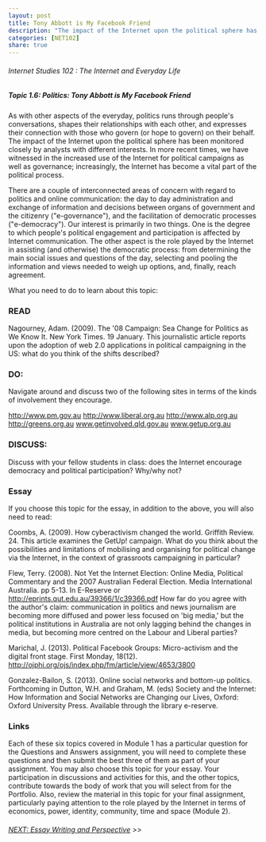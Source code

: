 ```yaml
---
layout: post
title: Tony Abbott is My Facebook Friend
description: "The impact of the Internet upon the political sphere has been monitored closely by analysts with different interests."
categories: [NET102]
share: true
---
```


###### Internet Studies 102 : The Internet and Everyday Life 
 
##### Topic 1.6: Politics: Tony Abbott is My Facebook Friend

As with other aspects of the everyday, politics runs through people's conversations, shapes their relationships with each other, and expresses their connection with those who govern (or hope to govern) on their behalf. The impact of the Internet upon the political sphere has been monitored closely by analysts with different interests. In more recent times, we have witnessed in the increased use of the Internet for political campaigns as well as governance; increasingly, the Internet has become a vital part of the political process.

There are a couple of interconnected areas of concern with regard to politics and online communication: the day to day administration and exchange of information and decisions between organs of government and the citizenry ("e-governance"), and the facilitation of democratic processes ("e-democracy"). Our interest is primarily in two things. One is the degree to which people's political engagement and participation is affected by Internet communication. The other aspect is the role played by the Internet in assisting (and otherwise) the democratic process: from determining the main social issues and questions of the day, selecting and pooling the information and views needed to weigh up options, and, finally, reach agreement.

What you need to do to learn about this topic:

### READ

Nagourney, Adam. (2009). The '08 Campaign: Sea Change for Politics as We Know It. New York Times. 19 January. 
This journalistic article reports upon the adoption of web 2.0 applications in political campaigning in the US: what do you think of the shifts described?

### DO:

Navigate around and discuss two of the following sites in terms of the kinds of involvement they encourage.

http://www.pm.gov.au
http://www.liberal.org.au
http://www.alp.org.au
http://greens.org.au
www.getinvolved.qld.gov.au
www.getup.org.au


### DISCUSS:

Discuss with your fellow students in class: does the Internet encourage democracy and political participation? Why/why not?

### Essay

If you choose this topic for the essay, in addition to the above, you will also need to read:

Coombs, A. (2009). How cyberactivism changed the world. Griffith Review. 24.
This article examines the GetUp! campaign. What do you think about the possibilities and limitations of mobilising and organising for political change via the Internet, in the context of grassroots campaigning in particular?

Flew, Terry. (2008). Not Yet the Internet Election: Online Media, Political Commentary and the 2007 Australian Federal Election. Media International Australia. pp 5-13. In E-Reserve or http://eprints.qut.edu.au/39366/1/c39366.pdf
How far do you agree with the author's claim: communication in politics and news journalism are becoming more diffused and power less focused on 'big media,' but the political institutions in Australia are not only lagging behind the changes in media, but becoming more centred on the Labour and Liberal parties?

Marichal, J. (2013). Political Facebook Groups: Micro-activism and the digital front stage. First Monday, 18(12). http://ojphi.org/ojs/index.php/fm/article/view/4653/3800

 

Gonzalez-Bailon, S. (2013). Online social networks and bottom-up politics. Forthcoming in Dutton, W.H. and Graham, M. (eds) Society and the Internet: How Information and Social Networks are Changing our Lives, Oxford: Oxford University Press. Available through the library e-reserve.

### Links

Each of these six topics covered in Module 1 has a particular question for the Questions and Answers assignment, you will need to complete these questions and then submit the best three of them as part of your assignment. You may also choose this topic for your essay. Your participation in discussions and activities for this, and the other topics, contribute towards the body of work that you will select from for the Portfolio. Also, review the material in this topic for your final assignment, particularly paying attention to the role played by the Internet in terms of economics, power, identity, community, time and space (Module 2).

###### [NEXT: Essay Writing and Perspective]() >>

 

 
